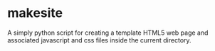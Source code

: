 makesite
========

A simply python script for creating a template HTML5 web page and associated javascript and css files inside the current directory.